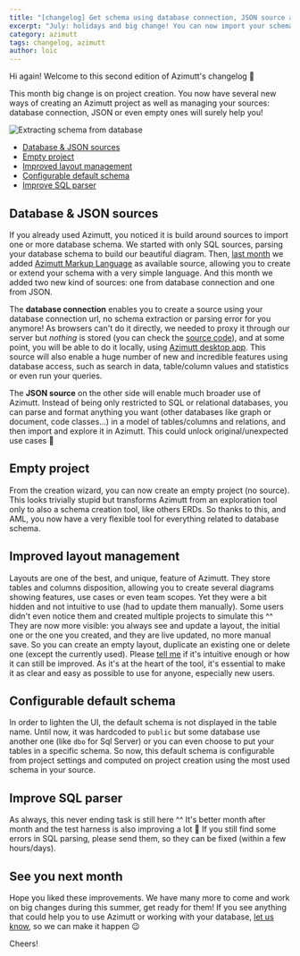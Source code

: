 ```yaml
---
title: "[changelog] Get schema using database connection, JSON source and more"
excerpt: "July: holidays and big change! You can now import your schema in Azimutt using a database connection, no need to export it yourself anymore. This is THE big change but not the only nice improvement, of the month."
category: azimutt
tags: changelog, azimutt
author: loic
---
```


Hi again! Welcome to this second edition of Azimutt's changelog 🎉

This month big change is on project creation. You now have several new ways of creating an Azimutt project as well as managing your sources: database connection, JSON or even empty ones will surely help you!

![Extracting schema from database]({{base_link}}/database-extract.jpeg)

- [Database & JSON sources](#database-json-sources)
- [Empty project](#empty-project)
- [Improved layout management](#improved-layout-management)
- [Configurable default schema](#configurable-default-schema)
- [Improve SQL parser](#improve-sql-parser)

## Database & JSON sources

If you already used Azimutt, you noticed it is build around sources to import one or more database schema. We started with only SQL sources, parsing your database schema to build our beautiful diagram. Then, [last month](./changelog-2022-06) we added [Azimutt Markup Language](./aml-a-language-to-define-your-database-schema) as available source, allowing you to create or extend your schema with a very simple language. And this month we added two new kind of sources: one from database connection and one from JSON.

The **database connection** enables you to create a source using your database connection url, no schema extraction or parsing error for you anymore! As browsers can't do it directly, we needed to proxy it through our server but *nothing* is stored (you can check the [source code](https://github.com/azimuttapp/azimutt/tree/main/backend)), and at some point, you will be able to do it locally, using [Azimutt desktop app](https://github.com/azimuttapp/azimutt/issues/91). This source will also enable a huge number of new and incredible features using database access, such as search in data, table/column values and statistics or even run your queries. 

The **JSON source** on the other side will enable much broader use of Azimutt. Instead of being only restricted to SQL or relational databases, you can parse and format anything you want (other databases like graph or document, code classes...) in a model of tables/columns and relations, and then import and explore it in Azimutt. This could unlock original/unexpected use cases 🧙

## Empty project

From the creation wizard, you can now create an empty project (no source). This looks trivially stupid but transforms Azimutt from an exploration tool only to also a schema creation tool, like others ERDs. So thanks to this, and AML, you now have a very flexible tool for everything related to database schema.

## Improved layout management

Layouts are one of the best, and unique, feature of Azimutt. They store tables and columns disposition, allowing you to create several diagrams showing features, use cases or even team scopes. Yet they were a bit hidden and not intuitive to use (had to update them manually). Some users didn't even notice them and created multiple projects to simulate this ^^
They are now more visible: you always see and update a layout, the initial one or the one you created, and they are live updated, no more manual save. So you can create an empty layout, duplicate an existing one or delete one (except the currently used).
Please [tell me]({{azimutt_twitter}}) if it's intuitive enough or how it can still be improved. As it's at the heart of the tool, it's essential to make it as clear and easy as possible to use for anyone, especially new users.

## Configurable default schema

In order to lighten the UI, the default schema is not displayed in the table name. Until now, it was hardcoded to `public` but some database use another one (like `dbo` for Sql Server) or you can even choose to put your tables in a specific schema. So now, this default schema is configurable from project settings and computed on project creation using the most used schema in your source.

## Improve SQL parser

As always, this never ending task is still here ^^
It's better month after month and the test harness is also improving a lot 🚀
If you still find some errors in SQL parsing, please send them, so they can be fixed (within a few hours/days).

## See you next month

Hope you liked these improvements. We have many more to come and work on big changes during this summer, get ready for them!
If you see anything that could help you to use Azimutt or working with your database, [let us know]({{issues_link}}), so we can make it happen 😉

Cheers!
